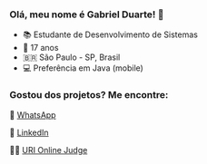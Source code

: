  ### Olá, meu nome é Gabriel Duarte! 👋

- 📚 Estudante de Desenvolvimento de Sistemas <br>
- 🎂 17 anos <br>
- 🇧🇷 São Paulo - SP, Brasil <br>
- 💻 Preferência em Java (mobile) <br>

### Gostou dos projetos? Me encontre:

📱 [WhatsApp](https://wa.me/5511981224856) <br>

💼 [LinkedIn](https://www.linkedin.com/in/gabrielduarte5/) <br>

👨‍💻 [URI Online Judge](https://www.urionlinejudge.com.br/judge/pt/profile/337005) <br>





